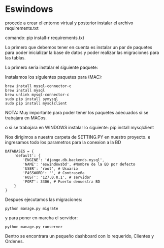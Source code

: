 # Eswindows
procede a crear el entorno virtual y posterior instalar el archivo requirements.txt

comando: 
    pip install-r requirements.txt


Lo primero que debemos tener en cuenta es instalar un par de paquetes para poder inicializar la base de datos y poder realizar las migraciones para las tablas.

Lo primero seria instalar el siguiente paquete:

Instalamos los siguientes paquetes para (MAC):

    brew install mysql-connector-c
    brew install mysql
    brew unlink mysql-connector-c
    sudo pip install pymysql
    sudo pip install mysqlclient
 NOTA: Muy importante para poder tener los paquetes adecuados si se trabajara en MACos.

 o si se trabajara en WINDOWS instalar lo siguiente:
    pip install mysqlclient


Nos dirigimos a nuestra carpeta de SETTING.PY en nuestro proyecto.
e ingresamos todo los parametros para la conexion a la BD

    DATABASES = {
        'default': {
            'ENGINE': 'django.db.backends.mysql',
            'NAME': 'eswindowsbd', #Nombre de la BD por defecto
            'USER': 'root', # Usuario
            'PASSWORD': '', # Contraseña
            'HOST': '127.0.0.1', # servidor
            'PORT': 3306, # Puerto denuestra BD
        }
    }

Despues ejecutamos las migraciones:

    python manage.py migrate


y para poner en marcha el servidor:

    python manage.py runserver


Dentro se encontrara un pequeño dashboard con lo requerido, Clientes y Ordenes.


